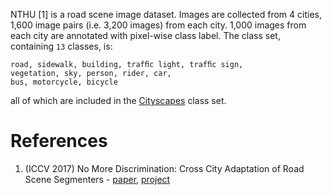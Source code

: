 NTHU [1] is a road scene image dataset.
Images are collected from 4 cities,
1,600 image pairs (i.e. 3,200 images) from each city.
1,000 images from each city are annotated with pixel-wise class label.
The class set,
containing `13` classes,
is:
```
road, sidewalk, building, trafﬁc light, trafﬁc sign,
vegetation, sky, person, rider, car,
bus, motorcycle, bicycle
```
all of which are included in the [Cityscapes](../cityscapes/README.md) class set.

# References

1. (ICCV 2017) No More Discrimination: Cross City Adaptation of Road Scene Segmenters - [paper](https://openaccess.thecvf.com/content_iccv_2017/html/Chen_No_More_Discrimination_ICCV_2017_paper.html), [project](https://yihsinchen.github.io/segmentation_adaptation/)
